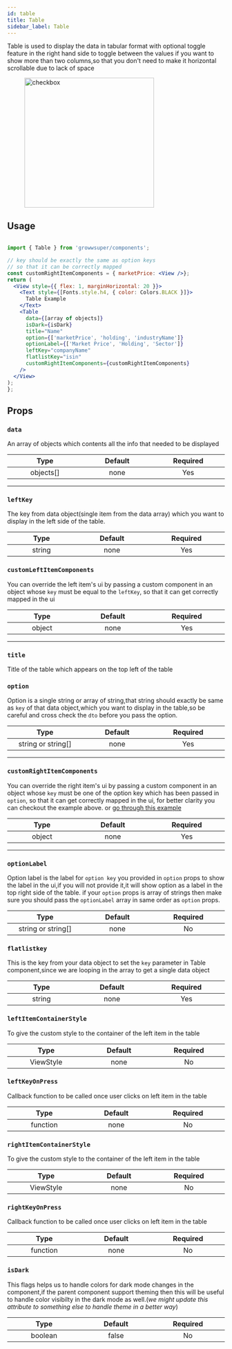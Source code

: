 ```yaml
---
id: table
title: Table
sidebar_label: Table
---
```


Table is used to display the data in tabular format with optional toggle feature in the right hand side to toggle between the values if you want to show more than two columns,so that you don't need to make it horizontal scrollable due to lack of space
<div className="image-horizontal-preview">
    <figure>
      <img src="/static/img/table.png" alt="checkbox" width="300"/>
    </figure>
</div>

## Usage
```jsx

import { Table } from 'growwsuper/components';

// key should be exactly the same as option keys
// so that it can be correctly mapped
const customRightItemComponents = { marketPrice: <View />};
return (
  <View style={{ flex: 1, marginHorizontal: 20 }}>
    <Text style={[Fonts.style.h4, { color: Colors.BLACK }]}>
      Table Example
    </Text>
    <Table
      data={[array of objects]}
      isDark={isDark}
      title="Name"
      option={['marketPrice', 'holding', 'industryName']}
      optionLabel={['Market Price', 'Holding', 'Sector']}
      leftKey="companyName"
      flatlistKey="isin"
      customRightItemComponents={customRightItemComponents}
    />
  </View>
);
};

```

## Props

### `data`

An array of objects which contents all the info that needed to be displayed

|           Type            |            Default             |       Required        |
| :-----------------------: | :----------------------------: | :-------------------: |
| objects[] <img width="500"/> |  none<img width="500"/> | Yes <img width="500"/> |

---

### `leftKey`
The key from data object(single item from the data array) which you want to display in the left side of the table.

|           Type            |            Default             |       Required        |
| :-----------------------: | :----------------------------: | :-------------------: |
| string <img width="500"/> |  none<img width="500"/> | Yes <img width="500"/> |



### `customLeftItemComponents`

You can override the left item's ui by passing a custom component in an object whose `key` must be equal to the `leftKey`, so that it can get correctly mapped in the ui


|           Type            |            Default             |       Required        |
| :-----------------------: | :----------------------------: | :-------------------: |
| object <img width="500"/> |  none<img width="500"/> | Yes <img width="500"/> |

---

### `title`

Title of the table which appears on the top left of the table

### `option`
Option is a single string or array of string,that string should exactly be same as `key` of that data object,which you want to display in the table,so be careful and cross check the `dto` before you pass the option.

|           Type            |            Default             |       Required        |
| :-----------------------: | :----------------------------: | :-------------------: |
| string or string[] <img width="500"/> |  none<img width="500"/> | Yes <img width="500"/> |

---

### `customRightItemComponents`

You can override the right item's ui by passing a custom component in an object whose `key` must be one of the option key which has been passed in `option`, so that it can get correctly mapped in the ui, for better clarity you can checkout the example above. or [go through this example](https://github.com/Groww/super/blob/master/src/examples/TableExample.tsx)

|           Type            |            Default             |       Required        |
| :-----------------------: | :----------------------------: | :-------------------: |
| object <img width="500"/> |  none<img width="500"/> | Yes <img width="500"/> |

---

### `optionLabel`
Option label is the label for `option key` you provided in `option` props to show the label in the ui,if you will not provide it,it will show option as a label in the top right side of the table. if your `option` props is array of strings then make sure you should pass the `optionLabel` array in same order as `option` props.

|           Type            |            Default             |       Required        |
| :-----------------------: | :----------------------------: | :-------------------: |
| string or string[] <img width="500"/> |  none<img width="500"/> | No <img width="500"/> |


### `flatlistkey`

This is the key from your data object to set the `key` parameter in Table component,since we are looping in the array to get a single data object

|           Type            |            Default             |       Required        |
| :-----------------------: | :----------------------------: | :-------------------: |
| string <img width="500"/> |  none<img width="500"/> | Yes <img width="500"/> |

### `leftItemContainerStyle`

To give the custom style to the container of the left item in the table

|           Type            |            Default             |       Required        |
| :-----------------------: | :----------------------------: | :-------------------: |
| ViewStyle <img width="500"/> |  none<img width="500"/> | No <img width="500"/> |

### `leftKeyOnPress`

Callback function to be called once user clicks on left item in the table

|           Type            |            Default             |       Required        |
| :-----------------------: | :----------------------------: | :-------------------: |
| function <img width="500"/> |  none<img width="500"/> | No <img width="500"/> |

### `rightItemContainerStyle`

To give the custom style to the container of the left item in the table

|           Type            |            Default             |       Required        |
| :-----------------------: | :----------------------------: | :-------------------: |
| ViewStyle <img width="500"/> |  none<img width="500"/> | No <img width="500"/> |

### `rightKeyOnPress`

Callback function to be called once user clicks on left item in the table

|           Type            |            Default             |       Required        |
| :-----------------------: | :----------------------------: | :-------------------: |
| function <img width="500"/> |  none<img width="500"/> | No <img width="500"/> |


### `isDark`

This flags helps us to handle colors for dark mode changes in the component,if the parent component support theming then this will be useful to handle color visibilty in the dark mode as well.(*we might update this attribute to something else to handle theme in a better way*)

|           Type            |         Default         |        Required        |
| :-----------------------: | :---------------------: | :--------------------: |
| boolean <img width="500"/> | false <img width="500"/> | No <img width="500"/> |
